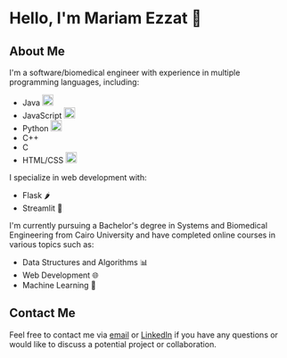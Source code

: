 # Hello, I'm Mariam Ezzat 👋

## About Me

I'm a software/biomedical engineer with experience in multiple programming languages, including:

- Java <img src="https://cdn-icons-png.flaticon.com/512/226/226777.png" alt="Java icon" width="20"/>
- JavaScript <img src="https://cdn-icons-png.flaticon.com/512/919/919828.png" alt="JavaScript icon" width="20"/>
- Python <img src="https://cdn-icons-png.flaticon.com/512/919/919852.png" alt="Python icon" width="20"/>
- C++ 
- C 
- HTML/CSS <img src="https://cdn-icons-png.flaticon.com/512/888/888859.png" alt="HTML CSS icon" width="20"/>

I specialize in web development with:

- Flask 🌶️
- Streamlit 🚀

 I'm currently pursuing a Bachelor's degree in Systems and Biomedical Engineering from Cairo University and have completed online courses in various topics such as:

- Data Structures and Algorithms 📊
- Web Development 🌐
- Machine Learning 🤖


## Contact Me

Feel free to contact me via [email](mariammohamedezzat2010@gmail.com) or [LinkedIn](https://www.linkedin.com/in/your-username) if you have any questions or would like to discuss a potential project or collaboration.

